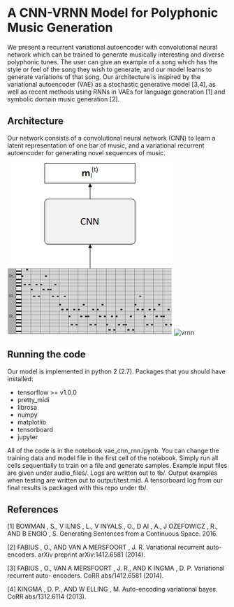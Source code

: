# A CNN-VRNN Model for Polyphonic Music Generation
We present a recurrent variational autoencoder with convolutional neural network which can be trained to generate musically interesting and diverse polyphonic tunes. The user can 
give an example of a song which has the style or feel of the song they wish to generate, and our model learns to generate variations of that song. Our architecture is inspired by 
the variational autoencoder (VAE) as a stochastic generative model [3,4], as well as recent methods using RNNs in VAEs for language generation [1] and symbolic domain music generation
[2].

## Architecture
Our network consists of a convolutional neural network (CNN) to learn a latent representation of one bar of music, and a variational recurrent autoencoder for generating novel sequences of music.

![latent\_rep](./images/latent_rep.png)
![vrnn](./enc_dec.png)

## Running the code
Our model is implemented in python 2 (2.7). Packages that you should have installed:
- tensorflow >= v1.0.0
- pretty\_midi
- librosa
- numpy 
- matplotlib
- tensorboard
- jupyter

All of the code is in the notebook vae\_cnn\_rnn.ipynb. You can change the training data and model file in the first cell
of the notebook. Simply run all cells sequentially to train on a file and generate samples. Example input files are given under
audio\_files/. Logs are written out to tb/. Output examples when testing are written out to output/test.mid. A tensorboard log from our
final results is packaged with this repo under tb/.

## References
[1] BOWMAN , S., V ILNIS , L., V INYALS , O., D AI , A., J OZEFOWICZ , R., AND B ENGIO , S. Generating Sentences from a Continuous Space. 2016.

[2] FABIUS , O., AND VAN A MERSFOORT , J. R. Variational recurrent auto-encoders. arXiv preprint arXiv:1412.6581 (2014).

[3] FABIUS , O., VAN A MERSFOORT , J. R., AND K INGMA , D. P. Variational recurrent auto-
encoders. CoRR abs/1412.6581 (2014).

[4] KINGMA , D. P., AND W ELLING , M. Auto-encoding variational bayes. CoRR abs/1312.6114
(2013).
